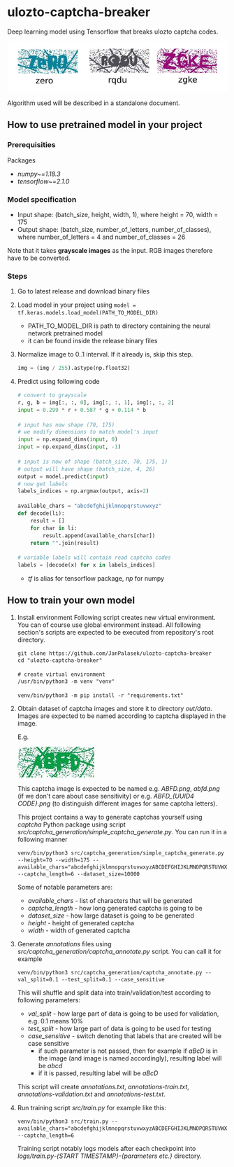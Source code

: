 # ulozto-captcha-breaker
Deep learning model using Tensorflow that breaks ulozto captcha codes.

![examples](docs/examples.png)

Algorithm used will be described in a standalone document.

## How to use pretrained model in your project
### Prerequisities
Packages
- *numpy~=1.18.3*
- *tensorflow~=2.1.0*

### Model specification
- Input shape: (batch_size, height, width, 1), where height = 70, width = 175
- Output shape: (batch_size, number_of_letters, number_of_classes), where number_of_letters = 4 and number_of_classes = 26

Note that it takes **grayscale images** as the input. RGB images therefore have to be converted.

### Steps
1. Go to latest release and download binary files
2. Load model in your project using ```model = tf.keras.models.load_model(PATH_TO_MODEL_DIR)```
    - PATH_TO_MODEL_DIR is path to directory containing the neural network pretrained model
    - it can be found inside the release binary files

3. Normalize image to 0..1 interval. If it already is, skip this step.
    ```python
    img = (img / 255).astype(np.float32)
    ```
4. Predict using following code
    ```python
    # convert to grayscale
    r, g, b = img[:, :, 0], img[:, :, 1], img[:, :, 2]
    input = 0.299 * r + 0.587 * g + 0.114 * b
    
    # input has now shape (70, 175)
    # we modify dimensions to match model's input
    input = np.expand_dims(input, 0)
    input = np.expand_dims(input, -1)
    
    # input is now of shape (batch_size, 70, 175, 1)
    # output will have shape (batch_size, 4, 26)
    output = model.predict(input)
    # now get labels
    labels_indices = np.argmax(output, axis=2)
    
    available_chars = "abcdefghijklmnopqrstuvwxyz"
    def decode(li):
        result = []
        for char in li:
            result.append(available_chars[char])
        return "".join(result)
    
    # variable labels will contain read captcha codes
    labels = [decode(x) for x in labels_indices]
    ```
    - *tf* is alias for tensorflow package, *np* for numpy

## How to train your own model
1. Install environment
    Following script creates new virtual environment. You can of course use global environment instead.
    All following section's scripts are expected to be executed from repository's root directory.
    ```shell script
    git clone https://github.com/JanPalasek/ulozto-captcha-breaker
    cd "ulozto-captcha-breaker"
    
    # create virtual environment
    /usr/bin/python3 -m venv "venv"
    
    venv/bin/python3 -m pip install -r "requirements.txt"
    ```
2. Obtain dataset of captcha images and store it to directory *out/data*. Images are expected to be named according
to captcha displayed in the image.

    E.g.
    
    ![captcha image](docs/abfd_ba574f47-92d8-407d-9b34-d5f6fa8a74c3.png)
    
    This captcha image is expected to be named e.g. *ABFD.png*, *abfd.png* (if we don't care about case sensitivity)
    or e.g. *ABFD_{UUID4 CODE}.png* (to distinguish different images for same captcha letters).
    
    This project contains a way to generate captchas yourself using *captcha* Python package using script *src/captcha_generation/simple_captcha_generate.py*.
    You can run it in a following manner
    ```shell script
    venv/bin/python3 src/captcha_generation/simple_captcha_generate.py --height=70 --width=175 --available_chars="abcdefghijklmnopqrstuvwxyzABCDEFGHIJKLMNOPQRSTUVWXYZ" --captcha_length=6 --dataset_size=10000
    ```
    
    Some of notable parameters are:
    - *available_chars* - list of characters that will be generated
    - *captcha_length* - how long generated captcha is going to be
    - *dataset_size* - how large dataset is going to be generated
    - *height* - height of generated captcha
    - *width* - width of generated captcha

3. Generate *annotations* files using *src/captcha_generation/captcha_annotate.py* script. You can call it for example
    ```shell script
    venv/bin/python3 src/captcha_generation/captcha_annotate.py --val_split=0.1 --test_split=0.1 --case_sensitive
    ```
    This will shuffle and split data into train/validation/test according to following parameters:
    - *val_split* - how large part of data is going to be used for validation, e.g. 0.1 means 10%
    - *test_split* - how large part of data is going to be used for testing
    - *case_sensitive* - switch denoting that labels that are created will be case sensitive
        - if such parameter is not passed, then for example if *aBcD* is in the image (and image is named accordingly),
        resulting label will be *abcd*
        - if it is passed, resulting label will be *aBcD*
    
    This script will create *annotations.txt*, *annotations-train.txt*, *annotations-validation.txt* and *annotations-test.txt*.

4. Run training script *src/train.py* for example like this:
    ```shell script
    venv/bin/python3 src/train.py --available_chars="abcdefghijklmnopqrstuvwxyzABCDEFGHIJKLMNOPQRSTUVWXYZ" --captcha_length=6 
    ```
   Training script notably logs models after each checkpoint into *logs/train.py-{START TIMESTAMP}-{parameters etc.}* directory.

